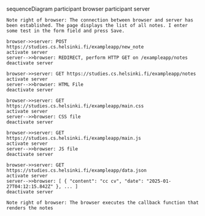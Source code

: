 sequenceDiagram
    participant browser
    participant server

    Note right of browser: The connection between browser and server has been established. The page displays the list of all notes. I enter some test in the form field and press Save.

    browser->>server: POST https://studies.cs.helsinki.fi/exampleapp/new_note
    activate server
    server-->>browser: REDIRECT, perform HTTP GET on /exampleapp/notes
    deactivate server

    browser->>server: GET https://studies.cs.helsinki.fi/exampleapp/notes
    activate server
    server-->>browser: HTML File
    deactivate server

    browser->>server: GET https://studies.cs.helsinki.fi/exampleapp/main.css
    activate server
    server-->>browser: CSS file
    deactivate server

    browser->>server: GET https://studies.cs.helsinki.fi/exampleapp/main.js
    activate server
    server-->>browser: JS file
    deactivate server

    browser->>server: GET https://studies.cs.helsinki.fi/exampleapp/data.json
    activate server
    server-->>browser: [ { "content": "cc cv", "date": "2025-01-27T04:12:15.842Z" }, ... ]
    deactivate server

    Note right of browser: The browser executes the callback function that renders the notes
